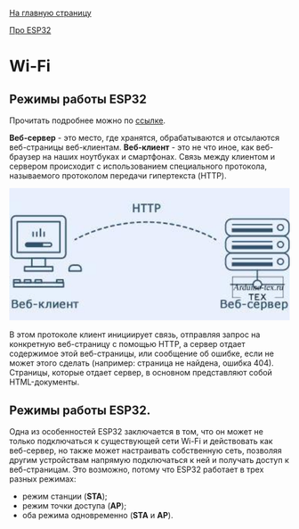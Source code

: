 [На главную страницу](README.md)

[Про ESP32](electronika_arduino_and_esp32.md)


# Wi-Fi


## Режимы работы ESP32

Прочитать подробнее можно по [ссылке](https://arduino-tex.ru/news/15/urok-1-veb-server-esp32-esp8266-v-srede-arduino-ide.html).

**Веб-сервер** - это место, где хранятся, обрабатываются и отсылаются веб-страницы веб-клиентам. 
**Веб-клиент** - это не что иное, как веб-браузер на наших ноутбуках и смартфонах. 
Связь между клиентом и сервером происходит с использованием специального протокола, называемого протоколом передачи гипертекста (HTTP).

<p align="center"><img  src="images/esp32_001_WebServer.jpg"  width="600" alt="HTTP protocol"/>
</p>

В этом протоколе клиент инициирует связь, отправляя запрос на конкретную веб-страницу с помощью HTTP, а сервер отдает содержимое этой веб-страницы, или сообщение об ошибке, если не может этого сделать (например: страница не найдена, ошибка 404). Страницы, которые отдает сервер, в основном представляют собой HTML-документы.


## Режимы работы ESP32.

Одна из особенностей ESP32 заключается в том, что он может не только подключаться к существующей сети Wi-Fi и действовать как веб-сервер, но также может настраивать собственную сеть, позволяя другим устройствам напрямую подключаться к ней и получать доступ к веб-страницам. Это возможно, потому что ESP32 работает в трех разных режимах: 
- режим станции (**STA**);
- режим точки доступа (**AP**);
- оба режима одновременно (**STA** и **AP**).